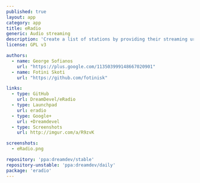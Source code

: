```yaml
---
published: true
layout: app
category: app
title: eRadio
generic: Audio streaming
description: 'Create a list of stations by providing their streaming url and then listen to them.'
license: GPL v3

authors: 
  - name: George Sofianos
    url: "https://plus.google.com/113503999148667020901"
  - name: Fotini Skoti
    url: "https://github.com/fotinisk"

links:
  - type: GitHub
    url: DreamDevel/eRadio
  - type: Launchpad
    url: eradio
  - type: Google+
    url: +Dreamdevel
  - type: Screenshots
    url: http://imgur.com/a/R9zvK

screenshots:
  - eRadio.png

repository: 'ppa:dreamdev/stable'
repository-unstable: 'ppa:dreamdev/daily'
package: 'eradio'
---
```

